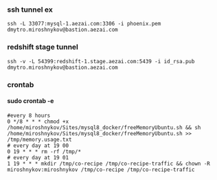 ### ssh tunnel ex
```shell script
ssh -L 33077:mysql-1.aezai.com:3306 -i phoenix.pem dmytro.miroshnykov@bastion.aezai.com
```
  
### redshift stage tunnel
```shell script
ssh -v -L 54399:redshift-1.stage.aezai.com:5439 -i id_rsa.pub dmytro.miroshnykov@bastion.aezai.com
```

### crontab
#### sudo crontab -e
```shell script
#every 8 hours
0 */8 * * * chmod +x /home/miroshnykov/Sites/mysql8_docker/freeMemoryUbuntu.sh && sh /home/miroshnykov/Sites/mysql8_docker/freeMemoryUbuntu.sh >> /tmp/memory.usage.txt
# every day at 19 00
0 19 * * * rm -rf /tmp/*
# every day at 19 01
1 19 * * * mkdir /tmp/co-recipe /tmp/co-recipe-traffic && chown -R miroshnykov:miroshnykov /tmp/co-recipe /tmp/co-recipe-traffic
```
